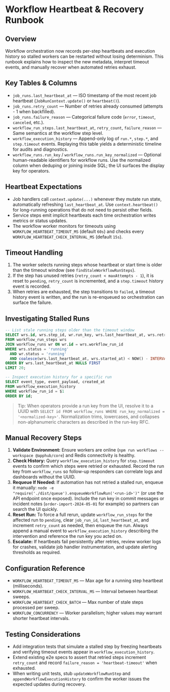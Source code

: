 # Workflow Heartbeat & Recovery Runbook

## Overview
Workflow orchestration now records per-step heartbeats and execution history so stalled workers can be restarted without losing determinism. This runbook explains how to inspect the new metadata, interpret timeout events, and manually recover when automated retries exhaust.

## Key Tables & Columns
- `job_runs.last_heartbeat_at` — ISO timestamp of the most recent job heartbeat (`JobRunContext.update()` or `heartbeat()`).
- `job_runs.retry_count` — Number of retries already consumed (attempts - 1 when backfilled).
- `job_runs.failure_reason` — Categorical failure code (`error`, `timeout`, `canceled`, etc.).
- `workflow_run_steps.last_heartbeat_at`, `retry_count`, `failure_reason` — Same semantics at the workflow step level.
- `workflow_execution_history` — Append-only log of `run.*`, `step.*`, and `step.timeout` events. Replaying this table yields a deterministic timeline for audits and diagnostics.
- `workflow_runs.run_key` / `workflow_runs.run_key_normalized` — Optional human-readable identifiers for workflow runs. Use the normalized column when deduping or joining inside SQL; the UI surfaces the display key for operators.

## Heartbeat Expectations
- Job handlers call `context.update(...)` whenever they mutate run state, automatically refreshing `last_heartbeat_at`. Use `context.heartbeat()` for long-running operations that do not need to persist other fields.
- Service steps emit implicit heartbeats each time orchestration writes metrics or status updates.
- The workflow worker monitors for timeouts using `WORKFLOW_HEARTBEAT_TIMEOUT_MS` (default `60s`) and checks every `WORKFLOW_HEARTBEAT_CHECK_INTERVAL_MS` (default `15s`).

## Timeout Handling
1. The worker selects running steps whose heartbeat or start time is older than the timeout window (see `findStaleWorkflowRunSteps`).
2. If the step has unused retries (`retry_count < maxAttempts - 1`), it is reset to `pending`, `retry_count` is incremented, and a `step.timeout` history event is recorded.
3. When retries are exhausted, the step transitions to `failed`, a timeout history event is written, and the run is re-enqueued so orchestration can surface the failure.

## Investigating Stalled Runs
```sql
-- List stale running steps older than the timeout window
SELECT wrs.id, wrs.step_id, wr.run_key, wrs.last_heartbeat_at, wrs.retry_count
FROM workflow_run_steps wrs
JOIN workflow_runs wr ON wr.id = wrs.workflow_run_id
WHERE wrs.status = 'running'
  AND wr.status = 'running'
  AND coalesce(wrs.last_heartbeat_at, wrs.started_at) < NOW() - INTERVAL '60 seconds'
ORDER BY wrs.last_heartbeat_at NULLS FIRST
LIMIT 20;
```

```sql
-- Inspect execution history for a specific run
SELECT event_type, event_payload, created_at
FROM workflow_execution_history
WHERE workflow_run_id = $1
ORDER BY id;
```

> Tip: When operators provide a run key from the UI, resolve it to a UUID with `SELECT id FROM workflow_runs WHERE run_key_normalized = '<normalized-key>'`. Normalization trims, lowercases, and collapses non-alphanumeric characters as described in the run-key RFC.

## Manual Recovery Steps
1. **Validate Environment:** Ensure workers are online (`npm run workflows --workspace @apphub/core`) and Redis connectivity is healthy.
2. **Check History:** Query `workflow_execution_history` for `step.timeout` events to confirm which steps were retried or exhausted. Record the run key from `workflow_runs` so follow-up responders can correlate logs and dashboards without the UUID.
3. **Requeue If Needed:** If automation has not retried a stalled run, enqueue it manually: `node -e "require('./dist/queue').enqueueWorkflowRun('<run-id>')"` (or use the API endpoint once exposed). Include the run key in commit messages or incident notes (`order-import-2024-05-01` for example) so partners can search the UI quickly.
4. **Reset Run:** To force a full rerun, update `workflow_run_steps` for the affected run to `pending`, clear `job_run_id`, `last_heartbeat_at`, and increment `retry_count` as needed, then enqueue the run. Always append a manual event to `workflow_execution_history` describing the intervention and reference the run key you acted on.
5. **Escalate:** If heartbeats fail persistently after retries, review worker logs for crashes, validate job handler instrumentation, and update alerting thresholds as required.

## Configuration Reference
- `WORKFLOW_HEARTBEAT_TIMEOUT_MS` — Max age for a running step heartbeat (milliseconds).
- `WORKFLOW_HEARTBEAT_CHECK_INTERVAL_MS` — Interval between heartbeat sweeps.
- `WORKFLOW_HEARTBEAT_CHECK_BATCH` — Max number of stale steps processed per sweep.
- `WORKFLOW_CONCURRENCY` — Worker parallelism; higher values may warrant shorter heartbeat intervals.

## Testing Considerations
- Add integration tests that simulate a stalled step by freezing heartbeats and verifying timeout events appear in `workflow_execution_history`.
- Extend existing e2e specs to assert that retried steps increment `retry_count` and record `failure_reason = 'heartbeat-timeout'` when exhausted.
- When writing unit tests, stub `updateWorkflowRunStep` and `appendWorkflowExecutionHistory` to confirm the worker issues the expected updates during recovery.
